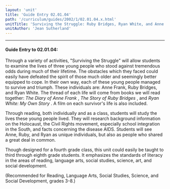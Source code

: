 ```yaml
---
layout: 'unit'
title: 'Guide Entry 02.01.04'
path: '/curriculum/guides/2002/1/02.01.04.x.html'
unitTitle: 'Surviving the Struggle: Ruby Bridges, Ryan White, and Anne Frank'
unitAuthor: 'Jean Sutherland'
---
```


<body>
<hr/>
 <h4>
  Guide Entry to 02.01.04:
 </h4>
 Through a variety of activities, "Surviving the Struggle" will allow students to examine the lives of three young people who stood against tremendous odds during much of their lifetime. The obstacles which they faced could easily have defeated the spirit of those much older and seemingly better equipped to cope. In their own way, each of these young people managed to survive and triumph. These individuals are: Anne Frank, Ruby Bridges, and Ryan White. The thread of each life will come from books we will read together:
 <i>
  The Diary of Anne Frank
 </i>
 ,
 <i>
  The Story of Ruby Bridges
 </i>
 , and
 <i>
  Ryan White: My Own Story
 </i>
 . A film on each survivor's life is also included.
<p>
  Through reading, both individually and as a class, students will study the lives these young people lived. They will research background information on the Holocaust, the Civil Rights movement, especially school integration in the South, and facts concerning the disease AIDS. Students will see Anne, Ruby, and Ryan as unique individuals, but also as people who shared a great deal in common.
 </p>
<p>
  Though designed for a fourth grade class, this unit could easily be taught to third through eighth grade students. It emphasizes the standards of literacy in the areas of reading, language arts, social studies, science, art, and social development.
 </p>
<p>
  (Recommended for Reading, Language Arts, Social Studies, Science, and Social Development, grades 3-8.)
 </p>

</body>
